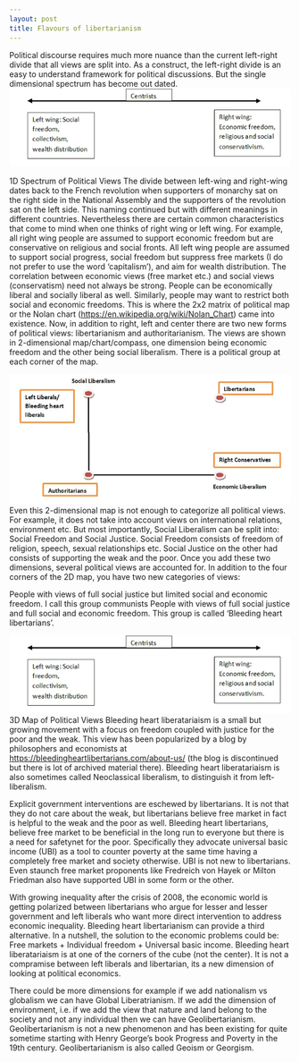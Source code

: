 ```yaml
---
layout: post
title: Flavours of libertarianism
---
```

Political discourse requires much more nuance than the current left-right divide that all views are split into. As a construct, the left-right divide is an easy to understand framework for political discussions. But the single dimensional spectrum has become out dated.
![1D Political Spectrum](/assets/images/post_images/1d_political_spectrum.webp)

1D Spectrum of Political Views
The divide between left-wing and right-wing dates back to the French revolution when supporters of monarchy sat on the right side in the National Assembly and the supporters of the revolution sat on the left side. This naming continued but with different meanings in different countries. Nevertheless there are certain common characteristics that come to mind when one thinks of right wing or left wing. For example, all right wing people are assumed to support economic freedom but are conservative on religious and social fronts. All left wing people are assumed to support social progress, social freedom but suppress free markets (I do not prefer to use the word ‘capitalism’), and aim for wealth distribution. The correlation between economic views (free market etc.) and social views (conservatism) need not always be strong. People can be economically liberal and socially liberal as well. Similarly, people may want to restrict both social and economic freedoms. This is where the 2x2 matrix of political map or the Nolan chart (https://en.wikipedia.org/wiki/Nolan_Chart) came into existence. Now, in addition to right, left and center there are two new forms of political views: libertarianism and authoritarianism. The views are shown in 2-dimensional map/chart/compass, one dimension being economic freedom and the other being social liberalism. There is a political group at each corner of the map.

![2D Political Spectrum](/assets/images/post_images/2d_political_spectrum.webp)
Even this 2-dimensional map is not enough to categorize all political views. For example, it does not take into account views on international relations, environment etc. But most importantly, Social Liberalism can be split into: Social Freedom and Social Justice. Social Freedom consists of freedom of religion, speech, sexual relationships etc. Social Justice on the other had consists of supporting the weak and the poor. Once you add these two dimensions, several political views are accounted for. In addition to the four corners of the 2D map, you have two new categories of views:

People with views of full social justice but limited social and economic freedom. I call this group communists
People with views of full social justice and full social and economic freedom. This group is called ‘Bleeding heart libertarians’.

![3D Political Spectrum](/assets/images/post_images/1d_political_spectrum.webp)
3D Map of Political Views
Bleeding heart liberatariaism is a small but growing movement with a focus on freedom coupled with justice for the poor and the weak. This view has been popularized by a blog by philosophers and economists at https://bleedingheartlibertarians.com/about-us/ (the blog is discontinued but there is lot of archived material there). Bleeding heart liberatariaism is also sometimes called Neoclassical liberalism, to distinguish it from left-liberalism.

Explicit government interventions are eschewed by libertarians. It is not that they do not care about the weak, but libertarians believe free market in fact is helpful to the weak and the poor as well. Bleeding heart libertarians, believe free market to be beneficial in the long run to everyone but there is a need for safetynet for the poor. Specifically they advocate universal basic income (UBI) as a tool to counter poverty at the same time having a completely free market and society otherwise. UBI is not new to libertarians. Even staunch free market proponents like Fredreich von Hayek or Milton Friedman also have supported UBI in some form or the other.

With growing inequality after the crisis of 2008, the economic world is getting polarized between libertarians who argue for lesser and lesser government and left liberals who want more direct intervention to address economic inequality. Bleeding heart libertarianism can provide a third alternative. In a nutshell, the solution to the economic problems could be: Free markets + Individual freedom + Universal basic income. Bleeding heart liberatariaism is at one of the corners of the cube (not the center). It is not a compramise between left liberals and libertarian, its a new dimension of looking at political economics.

There could be more dimensions for example if we add nationalism vs globalism we can have Global Liberatrianism. If we add the dimension of environment, i.e. if we add the view that nature and land belong to the society and not any individual then we can have Geolibertarianism. Geolibertarianism is not a new phenomenon and has been existing for quite sometime starting with Henry George’s book Progress and Poverty in the 19th century. Geolibertarianism is also called Geoism or Georgism.
